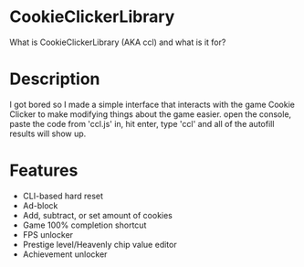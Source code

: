 # CookieClickerLibrary
What is CookieClickerLibrary (AKA ccl) and what is it for?
# Description
I got bored so I made a simple interface that interacts with the game Cookie Clicker to make modifying things about the game easier. open the console, paste the code from 'ccl.js' in, hit enter, type 'ccl' and all of the autofill results will show up.
# Features
* CLI-based hard reset
* Ad-block
* Add, subtract, or set amount of cookies
* Game 100% completion shortcut
* FPS unlocker
* Prestige level/Heavenly chip value editor
* Achievement unlocker
